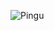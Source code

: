 ![Pingu]([https://ejemplo.com/ruta/a/tu/gif.gif](https://media.giphy.com/media/VkMV9TldsPd28/giphy.gif?cid=790b7611vbdedc5ui2fcr00ar6k3gow9dkmpeuae6n5c3vjc&ep=v1_gifs_search&rid=giphy.gif&ct=g))
